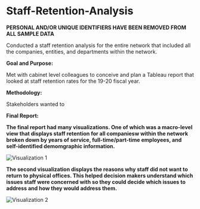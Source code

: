 # Staff-Retention-Analysis

**PERSONAL AND/OR UNIQUE IDENTIFIERS HAVE BEEN REMOVED FROM ALL SAMPLE DATA** 

Conducted a staff retention analysis for the entire network that included all the companies, entities, and departments within the network.

**Goal and Purpose:**

Met with cabinet level colleagues to conceive and plan a Tableau report that looked at staff retention rates for the 19-20 fiscal year.

**Methodology:**

Stakeholders wanted to

**Final Report:**

**The final report had many visualizations. One of which was a macro-level view that displays staff retention for all companiesw within the network broken down by years of service, full-time/part-time employees, and self-identified demomgraphic information.**

![Visualization 1](.gif)

**The second visualization displays the reasons why staff did not want to return to physical offices. This helped decision makers understand which issues staff were concerned with so they could decide which issues to address and how they would address them.**

![Visualization 2](.gif)
